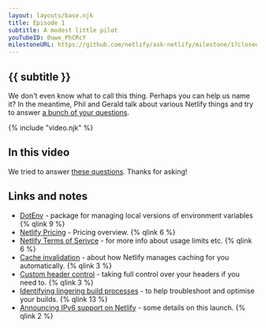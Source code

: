 ```yaml
---
layout: layouts/base.njk
title: Episode 1
subtitle: A modest little pilot
youTubeID: 0uwe_PhCRcY
milestoneURL: https://github.com/netlify/ask-netlify/milestone/1?closed=1
---
```


## {{ subtitle }}

We don't even know what to call this thing. Perhaps you can help us name it? In the meantime, Phil and Gerald talk about various Netlify things and try to answer [a bunch of your questions](https://github.com/netlify/ask-netlify/milestone/1?closed=1).

{%  include "video.njk" %}

## In this video

We tried to answer [these questions]({{milestoneURL}}). Thanks for asking!

## Links and notes

- [DotEnv](https://www.npmjs.com/package/dotenv) - package for managing local versions of environment variables {% qlink 9 %}
- [Netlify Pricing](https://www.netlify.com/pricing/) - Pricing overview. {% qlink 6 %}
- [Netlify Terms of Serivce](https://www.netlify.com/tos/) - for more info about usage limits etc. {% qlink 6 %}
- [Cache invalidation](https://www.netlify.com/blog/2015/09/11/instant-cache-invalidation/) - about how Netlify manages caching for you automatically. {% qlink 3 %}
- [Custom header control](https://www.netlify.com/docs/headers-and-basic-auth/#custom-headers) - taking full control over your headers if you need to. {% qlink 3 %}
- [Identifying lingering build processes](https://www.netlify.com/blog/2018/11/28/fearless-deploys-for-your-lingering-processes/) - to help troubleshoot and optimise your builds. {% qlink 13 %}
- [Announcing IPv6 support on Netlify](https://www.netlify.com/blog/2018/11/26/announcing-ipv6-support-on-the-netlify-application-delivery-network/) - some details on this launch. {% qlink 2 %}

